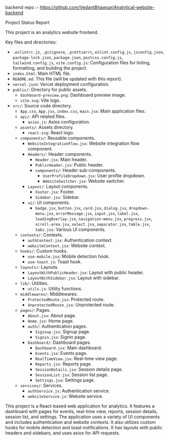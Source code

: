 backend repo :- https://github.com/VedantBhawsar/Analytical-website-backend

Project Status Report

This project is an analytics website frontend.

Key files and directories:

- `.eslintrc.js`, `.gitignore`, `.prettierrc`, `eslint.config.js`, `jsconfig.json`, `package-lock.json`, `package.json`, `postcss.config.js`, `tailwind.config.js`, `vite.config.js`: Configuration files for linting, formatting, and building the project.
- `index.html`: Main HTML file.
- `README.md`: This file (will be updated with this report).
- `vercel.json`: Vercel deployment configuration.
- `public/`: Directory for public assets.
  - `dashboard-preview.png`: Dashboard preview image.
  - `vite.svg`: Vite logo.
- `src/`: Source code directory.
  - `App.css`, `App.jsx`, `index.css`, `main.jsx`: Main application files.
  - `api/`: API related files.
    - `axios.js`: Axios configuration.
  - `assets/`: Assets directory.
    - `react.svg`: React logo.
  - `components/`: Reusable components.
    - `WebsiteIntegrationFlow.jsx`: Website integration flow component.
    - `Headers/`: Header components.
      - `Header.jsx`: Main header.
      - `PublicHeader.jsx`: Public header.
      - `components/`: Header sub-components.
        - `UserProfileDropdown.jsx`: User profile dropdown.
        - `WebsiteSwitcher.jsx`: Website switcher.
    - `Layout/`: Layout components.
      - `Footer.jsx`: Footer.
      - `Sidebar.jsx`: Sidebar.
    - `ui/`: UI components.
      - `badge.jsx`, `button.jsx`, `card.jsx`, `dialog.jsx`, `dropdown-menu.jsx`, `errorMessage.jsx`, `input.jsx`, `label.jsx`, `loadingOverlay.jsx`, `navigation-menu.jsx`, `progress.jsx`, `scroll-area.jsx`, `select.jsx`, `separator.jsx`, `table.jsx`, `tabs.jsx`: Various UI components.
  - `contexts/`: Contexts.
    - `authContext.jsx`: Authentication context.
    - `websiteContext.jsx`: Website context.
  - `hooks/`: Custom hooks.
    - `use-mobile.jsx`: Mobile detection hook.
    - `use-toast.js`: Toast hook.
  - `layouts/`: Layouts.
    - `LayoutWithPublicHeader.jsx`: Layout with public header.
    - `LayoutWithSidebar.jsx`: Layout with sidebar.
  - `lib/`: Utilities.
    - `utils.js`: Utility functions.
  - `middlewares/`: Middlewares.
    - `ProtectedRoute.jsx`: Protected route.
    - `UnprotectedRoute.jsx`: Unprotected route.
  - `pages/`: Pages.
    - `About.jsx`: About page.
    - `Home.jsx`: Home page.
    - `auth/`: Authentication pages.
      - `Siginup.jsx`: Signup page.
      - `Signin.jsx`: Signin page.
    - `Dashboard/`: Dashboard pages.
      - `Dashboard.jsx`: Main dashboard.
      - `Events.jsx`: Events page.
      - `RealTimeView.jsx`: Real-time view page.
      - `Reports.jsx`: Reports page.
      - `SessionDetails.jsx`: Session details page.
      - `SessionList.jsx`: Session list page.
      - `Settings.jsx`: Settings page.
  - `services/`: Services.
    - `authService.js`: Authentication service.
    - `websiteService.js`: Website service.

This project is a React-based web application for analytics. It features a dashboard with pages for events, real-time view, reports, session details, session list, and settings. The application uses a variety of UI components and includes authentication and website contexts. It also utilizes custom hooks for mobile detection and toast notifications. It has layouts with public headers and sidebars, and uses axios for API requests.
